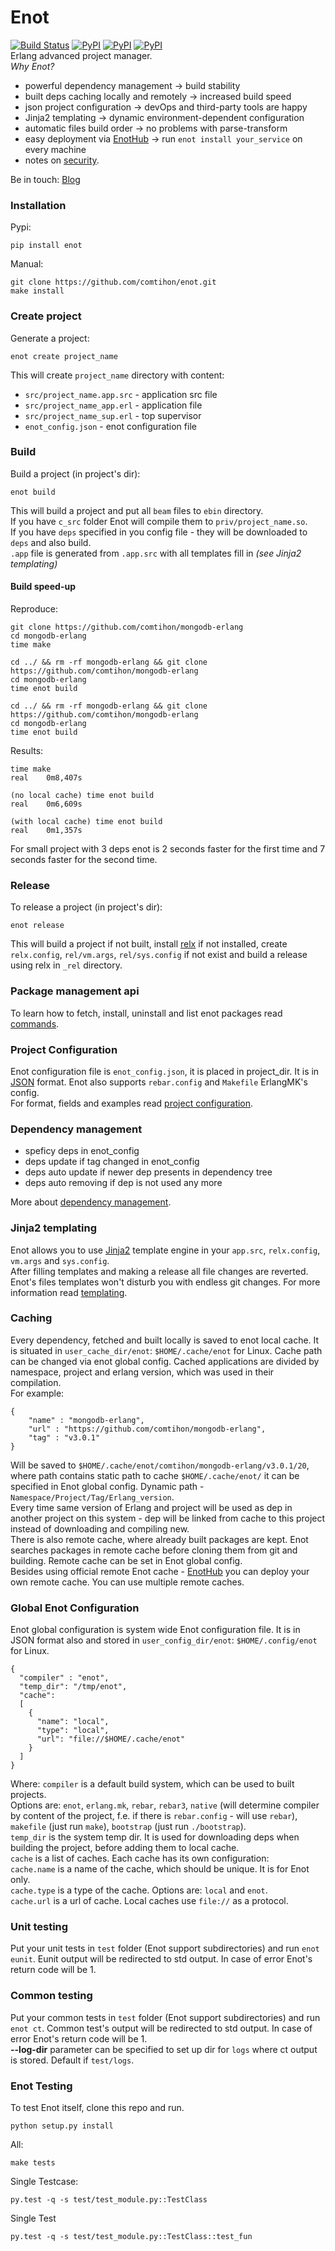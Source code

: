 # Enot 
[![Build Status](https://travis-ci.org/comtihon/enot.svg?branch=master)](https://travis-ci.org/comtihon/enot)
[![PyPI](https://img.shields.io/pypi/v/enot.svg)](https://pypi.python.org/pypi/enot)
[![PyPI](https://img.shields.io/pypi/pyversions/enot.svg)](https://pypi.python.org/pypi/enot)
[![PyPI](https://img.shields.io/pypi/wheel/enot.svg)](https://pypi.python.org/pypi/enot)  
Erlang advanced project manager.  
_Why Enot?_  
- powerful dependency management -> build stability
- built deps caching locally and remotely -> increased build speed
- json project configuration -> devOps and third-party tools are happy
- Jinja2 templating -> dynamic environment-dependent configuration
- automatic files build order -> no problems with parse-transform
- easy deployment via [EnotHub](https://enot.justtech.blog) -> run `enot install your_service` on every machine
- notes on [security](docs/packaging_and_security.md).  

Be in touch: [Blog](https://justtech.blog/tag/enot/)

### Installation
Pypi:

    pip install enot
Manual:
    
    git clone https://github.com/comtihon/enot.git
    make install

### Create project
Generate a project:

    enot create project_name
This will create `project_name` directory with content:  
* `src/project_name.app.src` - application src file  
* `src/project_name_app.erl` - application file  
* `src/project_name_sup.erl` - top supervisor  
* `enot_config.json` - enot configuration file

### Build
Build a project (in project's dir):

    enot build
This will build a project and put all `beam` files to `ebin` directory.  
If you have `c_src` folder Enot will compile them to `priv/project_name.so`.  
If you have `deps` specified in you config file - they will be downloaded to `deps` and also build.  
`.app` file is generated from `.app.src` with all templates fill in _(see Jinja2 templating)_
#### Build speed-up
Reproduce:
```
git clone https://github.com/comtihon/mongodb-erlang
cd mongodb-erlang
time make

cd ../ && rm -rf mongodb-erlang && git clone https://github.com/comtihon/mongodb-erlang
cd mongodb-erlang
time enot build

cd ../ && rm -rf mongodb-erlang && git clone https://github.com/comtihon/mongodb-erlang
cd mongodb-erlang
time enot build
```
Results:
```
time make
real    0m8,407s

(no local cache) time enot build
real    0m6,609s

(with local cache) time enot build
real    0m1,357s
```
For small project with 3 deps enot is 2 seconds faster for the first time and 7 seconds faster for the second time.

### Release
To release a project (in project's dir):

    enot release
This will build a project if not built, install [relx](https://github.com/erlware/relx]creates) if not installed,
 create `relx.config`, `rel/vm.args`, `rel/sys.config` if not exist and build a release using relx in `_rel` 
 directory.
 
### Package management api
To learn how to fetch, install, uninstall and list enot packages read [commands](docs/commands.md).

### Project Configuration
Enot configuration file is `enot_config.json`, it is placed in project_dir. It is in [JSON](http://www.json.org) format.
Enot also supports `rebar.config` and `Makefile` ErlangMK's config.  
For format, fields and examples read [project configuration](docs/project_configuration.md).

### Dependency management
* speficy deps in enot_config
* deps update if tag changed in enot_config
* deps auto update if newer dep presents in dependency tree
* deps auto removing if dep is not used any more  

More about [dependency management](docs/deps.md).

### Jinja2 templating
Enot allows you to use [Jinja2](http://jinja.pocoo.org/) template engine in your `app.src`, `relx.config`, `vm.args` 
and `sys.config`.  
After filling templates and making a release all file changes are reverted. Enot's files templates won't disturb you 
with endless git changes.
For more information read [templating](docs/templating.md).   

### Caching
Every dependency, fetched and built locally is saved to enot local cache. It is situated in `user_cache_dir/enot`: 
`$HOME/.cache/enot` for Linux. Cache path can be changed via enot global config. Cached applications are divided by 
namespace, project and erlang version, which was used in their compilation.  
For example:
    
    {
        "name" : "mongodb-erlang",
        "url" : "https://github.com/comtihon/mongodb-erlang",
        "tag" : "v3.0.1"
    }
Will be saved to `$HOME/.cache/enot/comtihon/mongodb-erlang/v3.0.1/20`, where path contains static path to cache 
`$HOME/.cache/enot/` it can be specified in Enot global config. Dynamic path - `Namespace/Project/Tag/Erlang_version`.  
Every time same version of Erlang and project will be used as dep in another project on this system - dep will be linked
 from cache to this project instead of downloading and compiling new.  
There is also remote cache, where already built packages are kept. Enot searches packages in remote cache before cloning
them from git and building. Remote cache can be set in Enot global config.   
Besides using official remote Enot cache - [EnotHub](https://enot.justtech.blog) you can deploy your own remote cache. 
You can use multiple remote caches.

### Global Enot Configuration
Enot global configuration is system wide Enot configuration file. It is in JSON format also and stored in
`user_config_dir/enot`: `$HOME/.config/enot` for Linux.

    {
      "compiler" : "enot",
      "temp_dir": "/tmp/enot",
      "cache":
      [
        {
          "name": "local",
          "type": "local",
          "url": "file://$HOME/.cache/enot"
        }
      ]
    }
Where:
`compiler` is a default build system, which can be used to built projects.  
Options are: `enot`, `erlang.mk`, `rebar`, `rebar3`, `native` (will determine compiler by content of the project, f.e. 
if there is `rebar.config` - will use `rebar`), `makefile` (just run `make`), `bootstrap` (just run `./bootstrap`).  
`temp_dir` is the system temp dir. It is used for downloading deps when building the project, before adding them to 
local cache.  
`cache` is a list of caches. Each cache has its own configuration:  
`cache.name` is a name of the cache, which should be unique. It is for Enot only.  
`cache.type` is a type of the cache. Options are: `local` and `enot`.  
`cache.url` is a url of cache. Local caches use `file://` as a protocol.  

### Unit testing
Put your unit tests in `test` folder (Enot support subdirectories) and run `enot eunit`. Eunit output will be redirected
to std output. In case of error Enot's return code will be 1.

### Common  testing
Put your common tests in `test` folder (Enot support subdirectories) and run `enot ct`. Common test's output will be
redirected to std output. In case of error Enot's return code will be 1.  
__--log-dir__ parameter can be specified to set up dir for `logs` where ct output is stored. Default if `test/logs`.

### Enot Testing 
To test Enot itself, clone this repo and run.
    
    python setup.py install
All:

    make tests
Single Testcase:

    py.test -q -s test/test_module.py::TestClass
Single Test

    py.test -q -s test/test_module.py::TestClass::test_fun